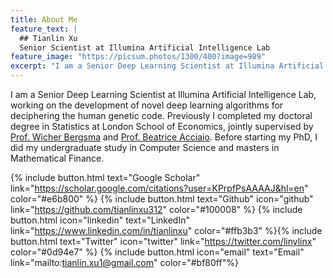```yaml
---
title: About Me
feature_text: |
  ## Tianlin Xu
  Senior Scientist at Illumina Artificial Intelligence Lab
feature_image: "https://picsum.photos/1300/400?image=989"
excerpt: "I am a Senior Deep Learning Scientist at Illumina Artificial Intelligence Lab, working on the development of novel deep learning algorithms for deciphering the human genetic code.  Previously I completed my doctoral degree in Statistics at London School of Economics, jointly supervised by [Prof. Wicher Bergsma]([https://www.lse.ac.uk/Statistics/People/Dr-Wicher-Bergsma](https://www.lse.ac.uk/statistics/people/wicher-bergsma)) and [Prof. Beatrice Acciaio](http://beatrice-acciaio.net/). Before starting my PhD, I did my undergraduate study in Computer Science and masters in Mathematical Finance. "
---
```


I am a Senior Deep Learning Scientist at Illumina Artificial Intelligence Lab, working on the development of novel deep learning algorithms for deciphering the human genetic code.  Previously I completed my doctoral degree in Statistics at London School of Economics, jointly supervised by [Prof. Wicher Bergsma]([https://www.lse.ac.uk/Statistics/People/Dr-Wicher-Bergsma](https://www.lse.ac.uk/statistics/people/wicher-bergsma)) and [Prof. Beatrice Acciaio](http://beatrice-acciaio.net/). Before starting my PhD, I did my undergraduate study in Computer Science and masters in Mathematical Finance. 

{% include button.html text="Google Scholar" link="https://scholar.google.com/citations?user=KPrpfPsAAAAJ&hl=en" color="#e6b800" %} {% include button.html text="Github" icon="github" link="https://github.com/tianlinxu312" color="#100008" %} {% include button.html icon="linkedin" text="LinkedIn" link="https://www.linkedin.com/in/tianlinxu" color="#ffb3b3" %}{% include button.html text="Twitter" icon="twitter" link="https://twitter.com/linylinx" color="#0d94e7" %} {% include button.html icon="email" text="Email" link="mailto:tianlin.xu1@gmail.com" color="#bf80ff"%}

<!-- # News

19 May 2022 - I successfully defended my PhD thesis!
 
11 Apr 2022 - Started my internship at Qualcomm AI Research Amsterdam on the topic of generative compression. 

01 Dec 2021 - Our paper [SPATE-GAN: Improved Generative Modeling of Dynamic Spatio-Temporal Patterns with an Autoregressive Embedding Loss](https://arxiv.org/pdf/2109.15044.pdf) was accepted for presentation by AAAI.  

02 Nov 2021 - Our paper [Double Generative Adversarial Networks for Conditional Independence Testing](https://arxiv.org/pdf/2006.02615.pdf) was accepted by JMLR.   -->
